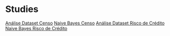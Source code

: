 # Studies

[Análise Dataset Censo](./Naive_Bayes/Análise_Dataset_Censo.ipynb)
[Naive Bayes Censo](./Naive_Bayes/Naive_Bayes_Censo.ipynb)
[Análise Dataset Risco de Crédito](./Naive_Bayes/Análise_Dataset_Crédito.ipynb)
[Naive Bayes Risco de Crédito](./Naive_Bayes/Naive_Bayes_Risco_de_Credito.ipynb)